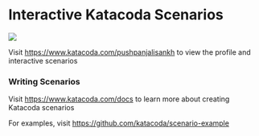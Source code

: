 # Interactive Katacoda Scenarios

[![](http://shields.katacoda.com/katacoda/pushpanjalisankh/count.svg)](https://www.katacoda.com/pushpanjalisankh "Get your profile on Katacoda.com")

Visit https://www.katacoda.com/pushpanjalisankh to view the profile and interactive scenarios

### Writing Scenarios
Visit https://www.katacoda.com/docs to learn more about creating Katacoda scenarios

For examples, visit https://github.com/katacoda/scenario-example
